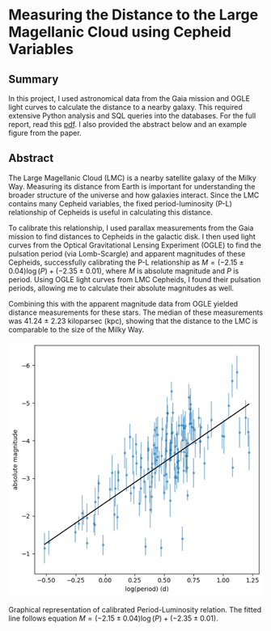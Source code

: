 # Measuring the Distance to the Large Magellanic Cloud using Cepheid Variables

## Summary
In this project, I used astronomical data from the Gaia mission and OGLE light curves to calculate the distance to a nearby galaxy. This required extensive Python analysis and SQL queries into the databases. For the full report, read this [pdf]([https://github.com/kylesoni/calculating-distance-to-the-lmc/blob/main/annotated-ASTRON_321_final_report.pdf](https://nbviewer.org/github/kylesoni/calculating-distance-to-the-lmc/blob/main/annotated-ASTRON_321_final_report.pdf)). I also provided the abstract below and an example figure from the paper.

## Abstract
The Large Magellanic Cloud (LMC) is a nearby satellite galaxy of the Milky Way. Measuring its distance from Earth is important for understanding the broader structure of the universe and how galaxies interact. Since the LMC contains many Cepheid variables, the fixed period-luminosity (P-L) relationship of Cepheids is useful in calculating this distance. 

To calibrate this relationship, I used parallax measurements from the Gaia mission to find distances to Cepheids in the galactic disk. I then used light curves from the Optical Gravitational Lensing Experiment (OGLE) to find the pulsation period (via Lomb-Scargle) and apparent magnitudes of these Cepheids, successfully calibrating the P-L relationship as $M = (-2.15 \pm 0.04) \log(P) + (-2.35 \pm 0.01)$, where $M$ is absolute magnitude and $P$ is period. Using OGLE light curves from LMC Cepheids, I found their pulsation periods, allowing me to calculate their absolute magnitudes as well. 

Combining this with the apparent magnitude data from OGLE yielded distance measurements for these stars. The median of these measurements was 41.24 $\pm$ 2.23 kiloparsec (kpc), showing that the distance to the LMC is comparable to the size of the Milky Way.

![alt text](https://github.com/kylesoni/calculating-distance-to-the-lmc/blob/main/figures/fig1.png)

Graphical representation of calibrated Period-Luminosity relation. The fitted line follows equation $M = (−2.15 ± 0.04) \log(P) + (−2.35 ± 0.01)$.
